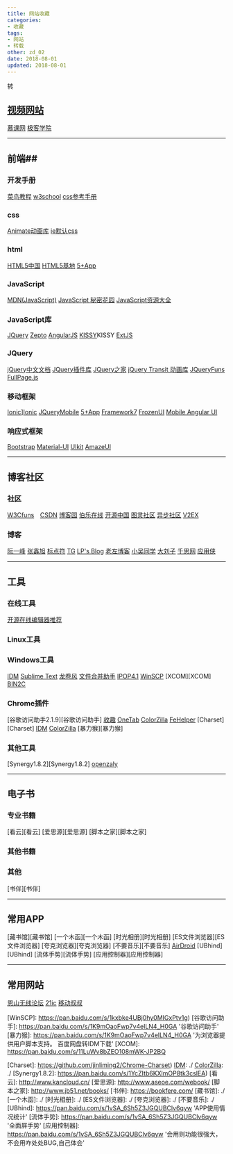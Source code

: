 ```yaml
---
title: 网站收藏
categories:
- 收藏
tags:
- 网站
- 转载
other: zd_02
date: 2018-08-01
updated: 2018-08-01
---
```


<span class="reprint">转</span>
<div class="web_site"></div>

## **[视频网站][1]** ##
[慕课网][慕课网]  [极客学院][极客学院]

---
## **前端**##
### **开发手册** ###
[菜鸟教程][菜鸟教程]  [w3school][w3school]  [css参考手册][css参考手册]

### **css** ###
[Animate动画库][Animate动画库]  [ie默认css][ie默认css]
### **html** ###
[HTML5中国][HTML5中国]  [HTML5基地][HTML5基地]  [5+App][5+App]

### **JavaScript** ###
[MDN(JavaScript)][MDN(JavaScript)]  [JavaScript 秘密花园][JavaScript 秘密花园]  [JavaScript资源大全][JavaScript资源大全]

### **JavaScript库** ###
[JQuery][JQuery]  [Zepto][Zepto]  [AngularJS][AngularJS]  [KISSY][]KISSY  [ExtJS][ExtJS]

### **JQuery** ###
[jQuery中文文档][jQuery中文文档]  [JQuery插件库][JQuery插件库]  [JQuery之家][JQuery之家]  [jQuery Transit 动画库][jQuery Transit 动画库]  [JQueryFuns][JQueryFuns]  [FullPage.js][FullPage.js]

### **移动框架** ####
[Ionic]][Ionic]  [JQueryMobile][JQueryMobile]  [5+App][5+App2]  [Framework7][Framework7]  [FrozenUI][FrozenUI]  [Mobile Angular UI][Mobile Angular UI]

### **响应式框架** ###
[Bootstrap][Bootstrap]  [Material-UI][Material-UI] [UIkit][UIkit]  [AmazeUI][AmazeUI]


- - - 
## **博客社区** ##
### **社区** ###
[W3Cfuns][W3Cfuns]　[CSDN][CSDN]  [博客园][博客园]  [伯乐在线][伯乐在线]  [开源中国][开源中国]  [图灵社区][图灵社区]  [异步社区][异步社区]  [V2EX][V2EX]


### **博客** ###
[阮一峰][阮一峰]  [张鑫旭][张鑫旭]  [标点符][标点符]  [TG][TG]  [LP's Blog][LP's Blog]  [老左博客][老左博客]  [小吴同学][小吴同学]  [大刘子][大刘子]  [千思网][千思网]  [应用侠][应用侠]

- - - 
## **工具** ##
### **在线工具** ###
[开源在线编辑器推荐][开源在线编辑器推荐]

### **Linux工具** ###

### **Windows工具** ###
[IDM][IDM]  [Sublime Text][Sublime Text]  [龙卷风][龙卷风]  [文件合并助手][文件合并助手]  [IPOP4.1][IPOP4.1]  [WinSCP][IPOP4.1] [XCOM][XCOM] [BIN2C][BIN2C]

### **Chrome插件** ###
[谷歌访问助手2.1.9][谷歌访问助手]  [收趣][收趣]  [OneTab][OneTab]  [ColorZilla][ColorZilla]  [FeHelper][FeHelper]  [Charset][Charset]  [IDM][IDM]  [ColorZilla][ColorZilla]  [暴力猴][暴力猴]

### **其他工具** ###
[Synergy1.8.2][Synergy1.8.2]  [openzaly][openzaly]

- - - 
## **电子书** ##
### **专业书籍** ###
[看云][看云]  [爱思源][爱思源]  [脚本之家][脚本之家]

### **其他书籍** ###

### **其他** ###
[书伴][书伴]

- - - 
## **常用APP** ##
[藏书馆][藏书馆]  [一个木函][一个木函]  [时光相册][时光相册]  [ES文件浏览器][ES文件浏览器]  [夸克浏览器][夸克浏览器]  [不要音乐][不要音乐]  [AirDroid][AirDroid]  [UBhind][UBhind]  [流体手势][流体手势]  [应用控制器][应用控制器]

- - -
## **常用网站** ##
[恩山无线论坛][恩山无线论坛] [21ic][21ic]	[移动叔叔][移动叔叔]

[1]: http://ghmagical.com/search/navigation
[慕课网]: https://www.imooc.com/  '慕课网'
[极客学院]: http://www.jikexueyuan.com/
[菜鸟教程]: http://www.runoob.com/
[w3school]: http://www.w3school.com.cn/
[css参考手册]: http://css.doyoe.com/
[Animate动画库]: https://daneden.github.io/animate.css/
[ie默认css]: http://www.iecss.com/
[HTML5中国]: http://www.html5cn.org/
[HTML5基地]: http://html5.360.cn/
[5+App]: http://ask.dcloud.net.cn/explore/
[MDN(JavaScript)]: https://developer.mozilla.org/zh-CN/docs/Web/JavaScript/
[JavaScript 秘密花园]: http://bonsaiden.github.io/JavaScript-Garden/zh/
[JavaScript资源大全]: https://github.com/jobbole/awesome-javascript-cn/
[JQuery]: http://jquery.com/
[Zepto]: http://www.css88.com/doc/zeptojs_api/#ajax/
[AngularJS]: https://angularjs.org/
[KISSY]: http://docs.kissyui.com/
[ExtJS]: http://extjs.org.cn/
[jQuery中文文档]: http://www.jquery123.com/
[JQuery插件库]: http://www.jq22.com/
[JQuery之家]: http://www.htmleaf.com/
[jQuery Transit 动画库]: http://www.htmleaf.com/jQuery/Layout-Interface/201501281289.html
[JQueryFuns]: http://www.jqueryfuns.com/
[FullPage.js]: http://www.dowebok.com/77.html
[Ionic]: http://www.ionic.wang/
[JQueryMobile]: http://jquerymobile.com/
[5+App2]: http://www.dcloud.io/docs/api/index.shtml
[Framework7]: http://framework7.io/
[FrozenUI]: http://frozenui.github.io/
[Mobile Angular UI]: http://mobileangularui.com/

[Bootstrap]: http://www.bootcss.com/
[Material-UI]: http://www.material-ui.com/#/
[UIkit]: http://getuikit.com/
[AmazeUI]: http://amazeui.org/


[W3Cfuns]: http://www.w3cfuns.com/
[CSDN]: http://blog.csdn.net/web/index.html
[博客园]: http://www.cnblogs.com/
[伯乐在线]: http://web.jobbole.com/
[开源中国]: http://www.oschina.net/
[图灵社区]: http://www.ituring.com.cn/
[异步社区]: https://www.epubit.com/

[阮一峰]: http://www.ruanyifeng.com/home.html
[张鑫旭]: http://www.zhangxinxu.com/
[标点符]: https://www.biaodianfu.com/
[TG]: http://ghmagical.com/

[开源在线编辑器推荐]: https://www.biaodianfu.com/editor.html

[IDM]: http://www.internetdownloadmanager.com/
[Sublime Text]: /
[龙卷风]: https://pan.baidu.com/s/11LuWv8bZEO108mWK-JP2BQ
[文件合并助手]: https://pan.baidu.com/s/11LuWv8bZEO108mWK-JP2BQ
[BIN2C]: https://pan.baidu.com/s/11LuWv8bZEO108mWK-JP2BQ
[IPOP4.1]: https://pan.baidu.com/s/11LuWv8bZEO108mWK-JP2BQ
[WinSCP]: https://pan.baidu.com/s/1kxbke4UBj0hy0MIGxPtv1g)
[谷歌访问助手]: https://pan.baidu.com/s/1K9mOaoFwp7v4elLN4_H0GA  '谷歌访问助手'
[暴力猴]: https://pan.baidu.com/s/1K9mOaoFwp7v4elLN4_H0GA '为浏览器提供用户脚本支持。 百度网盘转IDM下载'
[XCOM]: https://pan.baidu.com/s/11LuWv8bZEO108mWK-JP2BQ 

[收趣]: http://shouqu.me/how.html
[OneTab]: ./
[ColorZilla]: ./
[FeHelper]: https://www.baidufe.com/fehelper
[Charset]: https://github.com/jinliming2/Chrome-Charset)
[IDM]: ./
[ColorZilla]: ./
[Synergy1.8.2]: https://pan.baidu.com/s/1YcZItb6KXlmOP8tk3cslEA)
[看云]: http://www.kancloud.cn/
[爱思源]: http://www.aseoe.com/webook/
[脚本之家]: http://www.jb51.net/books/
[书伴]: https://bookfere.com/
[藏书馆]: ./
[一个木函]: ./
[时光相册]: ./
[ES文件浏览器]: ./
[夸克浏览器]: ./
[不要音乐]: ./
[UBhind]: https://pan.baidu.com/s/1vSA_6Sh5Z3JGQUBClv6qyw	'APP使用情况统计'
[流体手势]: https://pan.baidu.com/s/1vSA_6Sh5Z3JGQUBClv6qyw  '全面屏手势'
[应用控制器]: https://pan.baidu.com/s/1vSA_6Sh5Z3JGQUBClv6qyw  '会用则功能很强大，不会用咋处处BUG,自己体会'

[恩山无线论坛]: http://www.right.com.cn/forum/forum.php  'flipped205,F'
[LP's Blog]: https://pengloo53.bitcron.com/
[openzaly]: https://github.com/akaxincom/openzaly  '私有的聊天服务器，即自己搭建类似 QQ 的聊天服务'
[AirDroid]: https://www.airdroid.com/zh-cn/index.html '远程管控'

[老左博客]: http://www.laozuo.org/myvps
[小吴同学]: http://wuzuozhi.com/
[大刘子]: https://daliuzi.cn/
[21ic]: http://www.21ic.com/  'fanxingyiye'
[移动叔叔]: http://www.ydss.cn/
[V2EX]: https://www.v2ex.com/
[千思网]: https://www.qiansw.com/
[应用侠]: https://www.appgao.com/
